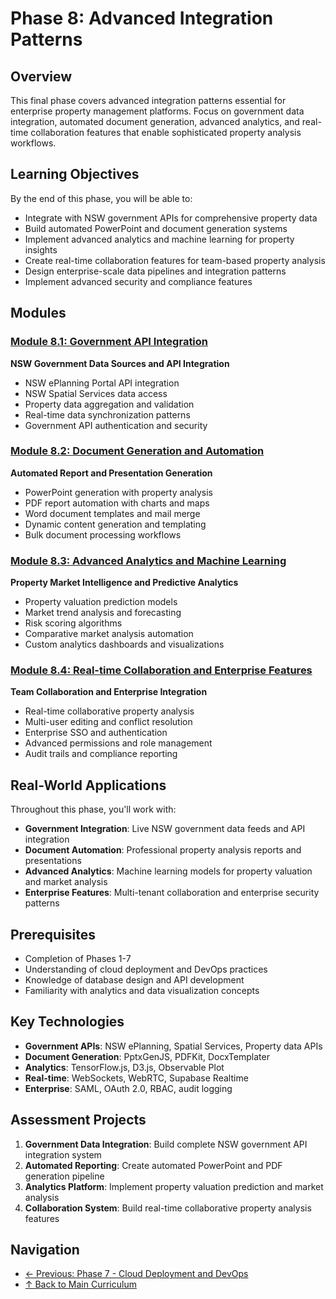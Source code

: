 # Phase 8: Advanced Integration Patterns

## Overview
This final phase covers advanced integration patterns essential for enterprise property management platforms. Focus on government data integration, automated document generation, advanced analytics, and real-time collaboration features that enable sophisticated property analysis workflows.

## Learning Objectives
By the end of this phase, you will be able to:
- Integrate with NSW government APIs for comprehensive property data
- Build automated PowerPoint and document generation systems
- Implement advanced analytics and machine learning for property insights
- Create real-time collaboration features for team-based property analysis
- Design enterprise-scale data pipelines and integration patterns
- Implement advanced security and compliance features

## Modules

### [Module 8.1: Government API Integration](./Module-8.1-Government-API-Integration.md)
**NSW Government Data Sources and API Integration**
- NSW ePlanning Portal API integration
- NSW Spatial Services data access
- Property data aggregation and validation
- Real-time data synchronization patterns
- Government API authentication and security

### [Module 8.2: Document Generation and Automation](./Module-8.2-Document-Generation-and-Automation.md)
**Automated Report and Presentation Generation**
- PowerPoint generation with property analysis
- PDF report automation with charts and maps
- Word document templates and mail merge
- Dynamic content generation and templating
- Bulk document processing workflows

### [Module 8.3: Advanced Analytics and Machine Learning](./Module-8.3-Advanced-Analytics-and-Machine-Learning.md)
**Property Market Intelligence and Predictive Analytics**
- Property valuation prediction models
- Market trend analysis and forecasting
- Risk scoring algorithms
- Comparative market analysis automation
- Custom analytics dashboards and visualizations

### [Module 8.4: Real-time Collaboration and Enterprise Features](./Module-8.4-Real-time-Collaboration-and-Enterprise-Features.md)
**Team Collaboration and Enterprise Integration**
- Real-time collaborative property analysis
- Multi-user editing and conflict resolution
- Enterprise SSO and authentication
- Advanced permissions and role management
- Audit trails and compliance reporting

## Real-World Applications
Throughout this phase, you'll work with:
- **Government Integration**: Live NSW government data feeds and API integration
- **Document Automation**: Professional property analysis reports and presentations
- **Advanced Analytics**: Machine learning models for property valuation and market analysis
- **Enterprise Features**: Multi-tenant collaboration and enterprise security patterns

## Prerequisites
- Completion of Phases 1-7
- Understanding of cloud deployment and DevOps practices
- Knowledge of database design and API development
- Familiarity with analytics and data visualization concepts

## Key Technologies
- **Government APIs**: NSW ePlanning, Spatial Services, Property data APIs
- **Document Generation**: PptxGenJS, PDFKit, DocxTemplater
- **Analytics**: TensorFlow.js, D3.js, Observable Plot
- **Real-time**: WebSockets, WebRTC, Supabase Realtime
- **Enterprise**: SAML, OAuth 2.0, RBAC, audit logging

## Assessment Projects
1. **Government Data Integration**: Build complete NSW government API integration system
2. **Automated Reporting**: Create automated PowerPoint and PDF generation pipeline
3. **Analytics Platform**: Implement property valuation prediction and market analysis
4. **Collaboration System**: Build real-time collaborative property analysis features

## Navigation
- [← Previous: Phase 7 - Cloud Deployment and DevOps](../Phase-7-Cloud-Deployment-and-DevOps/README.md)
- [↑ Back to Main Curriculum](../coding-curriculum.md)
